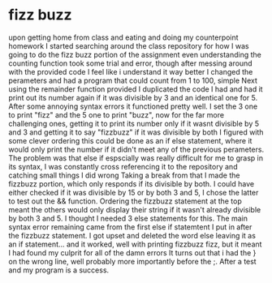 # fizz buzz
upon getting home from class and eating and doing my counterpoint homework I started searching around the class repository for how I was going to do the fizz buzz portion of the assignment
even understanding the counting function took some trial and error, though after messing around with the provided code I feel like i understand it way better
I changed the perameters and had a program that could count from 1 to 100, simple
Next using the remainder function provided I duplicated the code I had and had it print out its number again if it was divisible by 3 and an identical one for 5. 
After some annoying syntax errors it functioned pretty well. 
I set the 3 one to print "fizz" and the 5 one to print "buzz", now for the far more challenging ones, getting it to print its number only if it wasnt divisible by 5 and 3 and getting it to say "fizzbuzz" if it was divisible by both
I figured with some clever ordering this could be done as an if else statement, where it would only print the number if it didn't meet any of the previous perameters.
The problem was that else if espscially was really difficult for me to grasp in its syntax, I was constantly cross referencing it to the repository and catching small things I did wrong
Taking a break from that I made the fizzbuzz portion, which only responds if its divisible by both. I could have either checked if it was divisible by 15 or by both 3 and 5, I chose the latter to test out the && function. 
Ordering the fizzbuzz statement at the top meant the others would only display their string if it wasn't already divisible by both 3 and 5. I thought I needed 3 else statements for this.
The main syntax error remaining came from the first else if statemtent I put in after the fizzbuzz statement. I got upset and deleted the word else leaving it as an if statement... and it worked, well with printing fizzbuzz fizz, but it meant I had found my culprit for all of the damn errors
It turns out that i had the } on the wrong line, well probably more importantly before the ;. 
After a test and my program is a success. 

